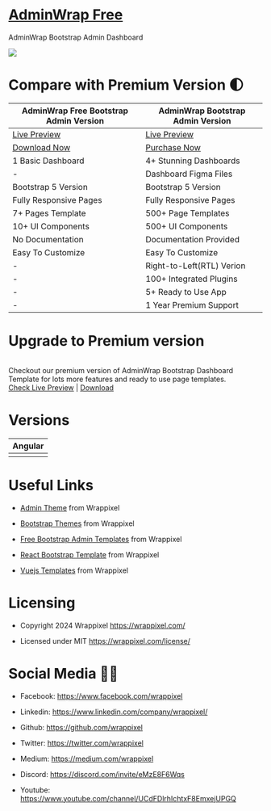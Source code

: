 
# <a href="https://demos.wrappixel.com/free-admin-templates/bootstrap/adminwrap-bootstrap-free/html/index.html">AdminWrap Free</a>
AdminWrap Bootstrap Admin Dashboard

<!-- Main image of Template -->
<a target="_blank" href="https://www.wrappixel.com/templates/adminwrap-lite/">
  <img src="https://www.wrappixel.com/wp-content/uploads/edd/2020/04/adminwrap-bootstrap-lite-y.jpg" />
</a>


# Compare with Premium Version 🌓

<table>
<thead>
<tr>
<th>AdminWrap Free Bootstrap Admin Version</th>
<th>AdminWrap Bootstrap Admin Version</th>
</tr>
</thead>
<tbody>
<tr>
  <td>
    <a href="https://demos.wrappixel.com/free-admin-templates/bootstrap/adminwrap-bootstrap-free/html/index.html">Live Preview</a>
  </td>
  <td>
  <a href="https://demos.wrappixel.com/premium-admin-templates/bootstrap/adminwrap-bootstrap/package/main/index.html">Live Preview</a>
  </td>
</tr>
<tr>
  <td>
      <a href="https://www.wrappixel.com/templates/adminwrap-lite/">Download Now</a>
  </td>
  <td>
    <a href="https://www.wrappixel.com/templates/adminwrap/">Purchase Now</a>
  </td>
</tr>
<tr>
  <td>
  1 Basic Dashboard
  </td>
  <td>
  4+ Stunning Dashboards
  </td>
</tr>
<tr>
  <td>
  -
  </td>
  <td>
  Dashboard Figma Files
  </td>
</tr>
<tr>
  <td>
  Bootstrap 5 Version
  </td>
  <td>
  Bootstrap 5 Version
  </td>
</tr>
<tr>
  <td>
  Fully Responsive Pages
  </td>
  <td>
  Fully Responsive Pages
  </td>
</tr>
<tr>
  <td>
  7+ Pages Template
  </td>
  <td>
  500+ Page Templates
  </td>
</tr>
<tr>
  <td>
  10+ UI Components
  </td>
  <td>
  500+ UI Components
  </td>
</tr>
<tr>
  <td>
  No Documentation
  </td>
  <td>
  Documentation Provided
  </td>
</tr>
<tr>
  <td>
  Easy To Customize
  </td>
  <td>
  Easy To Customize
  </td>
</tr>
<tr>
  <td>
  -
  </td>
  <td>
  Right-to-Left(RTL) Verion
  </td>
</tr>
<tr>
  <td>
  -
  </td>
  <td>
 100+ Integrated Plugins
  </td>
</tr>
<tr>
  <td>
  -
  </td>
  <td>
  5+ Ready to Use App
  </td>
</tr>
<tr>
  <td>
  -
  </td>
  <td>
  1 Year Premium Support
  </td>
</tr>
</tbody>
</table>

# Upgrade to Premium version

<a target="_blank" href="https://www.wrappixel.com/templates/adminwrap/">
  <img src="https://www.wrappixel.com/wp-content/uploads/edd/2020/04/adminwrap-bootstrap-dashboard-y.jpg" alt="">
</a>
<p>
  Checkout our premium version of AdminWrap Bootstrap Dashboard Template for lots more features and ready to use page templates.<br>
  <a href="https://demos.wrappixel.com/premium-admin-templates/bootstrap/adminwrap-bootstrap/package/main/index.html">Check Live Preview</a> | <a href="https://www.wrappixel.com/templates/adminwrap/">Download</a>
</p>

<!-- Versions of Template -->
# Versions
<table>
<thead>
<tr>
<th>Angular</th>
</tr>
</thead>
<tbody>
<tr>
<td>
  <a href="https://www.wrappixel.com/templates/adminwrap-angular/" rel="nofollow" width="150px">
    <img src="https://www.wrappixel.com/wp-content/uploads/edd/2020/04/adminwrap-angular-dashboard-y.jpg" alt="" style="max-width:150px;">
  </a>
</td>
</td>
  
</tr>
</tbody>
</table>





<!-- Useful Links of Template -->
# Useful Links
- <p><a href="https://www.wrappixel.com/">Admin Theme</a> from Wrappixel</p>
- <p><a href="https://www.wrappixel.com/templates/materialpro/">Bootstrap Themes</a> from Wrappixel</p>
- <p><a href="https://www.wrappixel.com/templates/materialpro-lite/">Free Bootstrap Admin Templates</a> from Wrappixel</p>
- <p><a href="https://www.wrappixel.com/templates/materialpro-react-redux-admin/">React Bootstrap Template</a> from Wrappixel</p>
- <p><a href="https://www.wrappixel.com/templates/materialpro-vuetify-admin/">Vuejs Templates</a> from Wrappixel</p>


<!-- Licensing of Template -->
# Licensing
- <p>Copyright 2024 Wrappixel <a href="https://www.wrappixel.com/">https://wrappixel.com/</a></p>
- <p>Licensed under MIT <a href="https://www.wrappixel.com/license/">https://wrappixel.com/license/</a></p>


<!-- Social Media of Adminmart -->
# Social Media 👭🏼
- <p>Facebook: <a href="https://www.facebook.com/wrappixel">https://www.facebook.com/wrappixel</a></p>
- <p>Linkedin: <a href="https://www.linkedin.com/company/wrappixel/">https://www.linkedin.com/company/wrappixel/</a></p>
- <p>Github: <a href="https://github.com/wrappixel">https://github.com/wrappixel</a></p>
- <p>Twitter: <a href="https://twitter.com/wrappixel">https://twitter.com/wrappixel</a></p>
- <p>Medium: <a href="https://medium.com/wrappixel">https://medium.com/wrappixel</a></p>
- <p>Discord: <a href="https://discord.com/invite/eMzE8F6Wqs">https://discord.com/invite/eMzE8F6Wqs</a></p>
- <p>Youtube: <a href="https://www.youtube.com/channel/UCdFDlrhIchtxF8EmxejUPGQ">https://www.youtube.com/channel/UCdFDlrhIchtxF8EmxejUPGQ</a></p>


